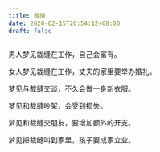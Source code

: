 ```yaml
---
title: 裁缝
date: 2020-02-15T20:54:12+08:00
draft: false
---
```


男人梦见裁缝在工作，自己会富有。

女人梦见裁缝在工作，丈夫的家里要举办婚礼。

梦见与裁缝交谈，不久会做一身新衣服。

梦见和裁缝吵架，会受到损失。

梦见和裁缝交朋友，要增加额外的开支。

梦见把裁缝叫到家里，孩子要成家立业。